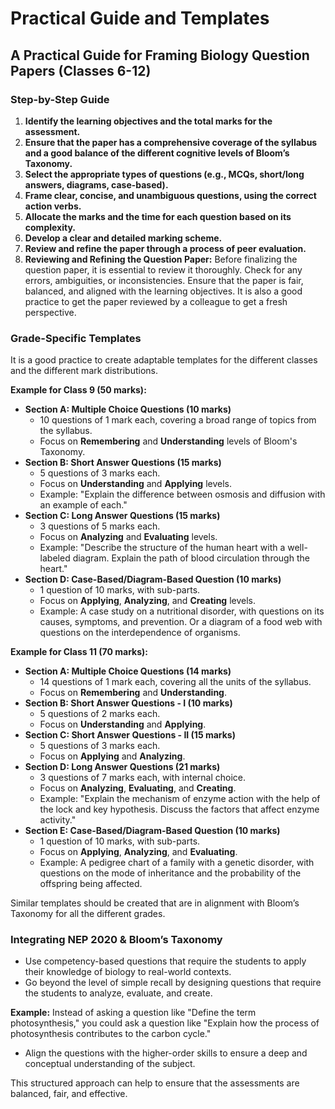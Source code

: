 # Practical Guide and Templates

## A Practical Guide for Framing Biology Question Papers (Classes 6-12)

### Step-by-Step Guide

1.  **Identify the learning objectives and the total marks for the assessment.**
2.  **Ensure that the paper has a comprehensive coverage of the syllabus and a good balance of the different cognitive levels of Bloom’s Taxonomy.**
3.  **Select the appropriate types of questions (e.g., MCQs, short/long answers, diagrams, case-based).**
4.  **Frame clear, concise, and unambiguous questions, using the correct action verbs.**
5.  **Allocate the marks and the time for each question based on its complexity.**
6.  **Develop a clear and detailed marking scheme.**
7.  **Review and refine the paper through a process of peer evaluation.**
8.  **Reviewing and Refining the Question Paper:** Before finalizing the question paper, it is essential to review it thoroughly. Check for any errors, ambiguities, or inconsistencies. Ensure that the paper is fair, balanced, and aligned with the learning objectives. It is also a good practice to get the paper reviewed by a colleague to get a fresh perspective.

### Grade-Specific Templates

It is a good practice to create adaptable templates for the different classes and the different mark distributions. 

**Example for Class 9 (50 marks):**

*   **Section A: Multiple Choice Questions (10 marks)**
    *   10 questions of 1 mark each, covering a broad range of topics from the syllabus.
    *   Focus on **Remembering** and **Understanding** levels of Bloom's Taxonomy.
*   **Section B: Short Answer Questions (15 marks)**
    *   5 questions of 3 marks each.
    *   Focus on **Understanding** and **Applying** levels.
    *   Example: "Explain the difference between osmosis and diffusion with an example of each."
*   **Section C: Long Answer Questions (15 marks)**
    *   3 questions of 5 marks each.
    *   Focus on **Analyzing** and **Evaluating** levels.
    *   Example: "Describe the structure of the human heart with a well-labeled diagram. Explain the path of blood circulation through the heart."
*   **Section D: Case-Based/Diagram-Based Question (10 marks)**
    *   1 question of 10 marks, with sub-parts.
    *   Focus on **Applying**, **Analyzing**, and **Creating** levels.
    *   Example: A case study on a nutritional disorder, with questions on its causes, symptoms, and prevention. Or a diagram of a food web with questions on the interdependence of organisms.

**Example for Class 11 (70 marks):**

*   **Section A: Multiple Choice Questions (14 marks)**
    *   14 questions of 1 mark each, covering all the units of the syllabus.
    *   Focus on **Remembering** and **Understanding**.
*   **Section B: Short Answer Questions - I (10 marks)**
    *   5 questions of 2 marks each.
    *   Focus on **Understanding** and **Applying**.
*   **Section C: Short Answer Questions - II (15 marks)**
    *   5 questions of 3 marks each.
    *   Focus on **Applying** and **Analyzing**.
*   **Section D: Long Answer Questions (21 marks)**
    *   3 questions of 7 marks each, with internal choice.
    *   Focus on **Analyzing**, **Evaluating**, and **Creating**.
    *   Example: "Explain the mechanism of enzyme action with the help of the lock and key hypothesis. Discuss the factors that affect enzyme activity."
*   **Section E: Case-Based/Diagram-Based Question (10 marks)**
    *   1 question of 10 marks, with sub-parts.
    *   Focus on **Applying**, **Analyzing**, and **Evaluating**.
    *   Example: A pedigree chart of a family with a genetic disorder, with questions on the mode of inheritance and the probability of the offspring being affected.

Similar templates should be created that are in alignment with Bloom’s Taxonomy for all the different grades.

### Integrating NEP 2020 & Bloom’s Taxonomy

- Use competency-based questions that require the students to apply their knowledge of biology to real-world contexts.
- Go beyond the level of simple recall by designing questions that require the students to analyze, evaluate, and create.

**Example:** Instead of asking a question like "Define the term photosynthesis," you could ask a question like "Explain how the process of photosynthesis contributes to the carbon cycle."

- Align the questions with the higher-order skills to ensure a deep and conceptual understanding of the subject.

This structured approach can help to ensure that the assessments are balanced, fair, and effective.